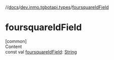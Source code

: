 //[docs](../../index.md)/[dev.inmo.tgbotapi.types](index.md)/[foursquareIdField](foursquare-id-field.md)



# foursquareIdField  
[common]  
Content  
const val [foursquareIdField](foursquare-id-field.md): [String](https://kotlinlang.org/api/latest/jvm/stdlib/kotlin/-string/index.html)  




